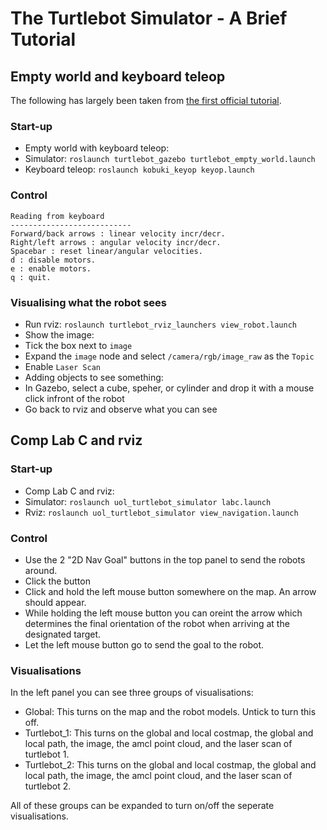 # The Turtlebot Simulator - A Brief Tutorial

## Empty world and keyboard teleop
The following has largely been taken from [the first official tutorial](http://wiki.ros.org/turtlebot_simulator/Tutorials/hydro/Explore%20the%20Gazebo%20world).

### Start-up
* Empty world with keyboard teleop: 
 * Simulator: `roslaunch turtlebot_gazebo turtlebot_empty_world.launch`
 * Keyboard teleop: `roslaunch kobuki_keyop keyop.launch`

### Control

```
Reading from keyboard
---------------------------
Forward/back arrows : linear velocity incr/decr.
Right/left arrows : angular velocity incr/decr.
Spacebar : reset linear/angular velocities.
d : disable motors.
e : enable motors.
q : quit.
```

### Visualising what the robot sees

* Run rviz: `roslaunch turtlebot_rviz_launchers view_robot.launch`
* Show the image:
 * Tick the box next to `image`
 * Expand the `image` node and select `/camera/rgb/image_raw` as the `Topic`
 * Enable `Laser Scan`
* Adding objects to see something:
 * In Gazebo, select a cube, speher, or cylinder and drop it with a mouse click infront of the robot
 * Go back to rviz and observe what you can see
 
## Comp Lab C and rviz

### Start-up
* Comp Lab C and rviz: 
 * Simulator: `roslaunch uol_turtlebot_simulator labc.launch`
 * Rviz: `roslaunch uol_turtlebot_simulator view_navigation.launch`

### Control
* Use the 2 "2D Nav Goal" buttons in the top panel to send the robots around.
 * Click the button
 * Click and hold the left mouse button somewhere on the map. An arrow should appear.
 * While holding the left mouse button you can oreint the arrow which determines the final orientation of the robot when arriving at the designated target.
 * Let the left mouse button go to send the goal to the robot.

### Visualisations
In the left panel you can see three groups of visualisations:

* Global: This turns on the map and the robot models. Untick to turn this off.
* Turtlebot_1: This turns on the global and local costmap, the global and local path, the image, the amcl point cloud, and the laser scan of turtlebot 1.
* Turtlebot_2: This turns on the global and local costmap, the global and local path, the image, the amcl point cloud, and the laser scan of turtlebot 2.

All of these groups can be expanded to turn on/off the seperate visualisations.
